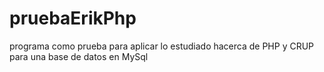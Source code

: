 # pruebaErikPhp
programa como prueba para aplicar lo estudiado hacerca de PHP y CRUP para una base de datos en MySql
